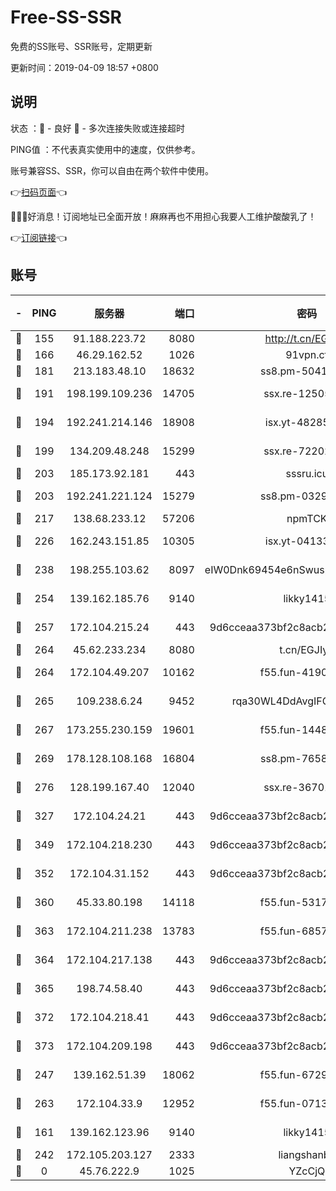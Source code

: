 # Free-SS-SSR

免费的SS账号、SSR账号，定期更新

更新时间：2019-04-09 18:57 +0800

## 说明

状态     ：🙂 - 良好 🙁 - 多次连接失败或连接超时

PING值   ：不代表真实使用中的速度，仅供参考。

账号兼容SS、SSR，你可以自由在两个软件中使用。

👉[扫码页面](https://liesauer.github.io/Free-SS-SSR/)👈

🎉🎉🎉好消息！订阅地址已全面开放！麻麻再也不用担心我要人工维护酸酸乳了！

👉[订阅链接](https://www.liesauer.net/yogurt/subscribe?ACCESS_TOKEN=DAYxR3mMaZAsaqUb)👈

## 账号

|-|PING|服务器|端口|密码|加密方式|区域|
|:----:|:----:|:-----:|-----:|:----:|:----:|:----:|
|🙂|155|91.188.223.72|8080|http://t.cn/EGJIyrl|rc4-md5|RU|
|🙂|166|46.29.162.52|1026|91vpn.cf|rc4-md5|RU|
|🙂|181|213.183.48.10|18632|ss8.pm-50413553|rc4-md5|RU|
|🙂|191|198.199.109.236|14705|ssx.re-12505004|aes-256-cfb|US|
|🙂|194|192.241.214.146|18908|isx.yt-48285682|aes-256-cfb|US|
|🙂|199|134.209.48.248|15299|ssx.re-72202420|aes-256-cfb|US|
|🙂|203|185.173.92.181|443|sssru.icu|rc4-md5|RU|
|🙂|203|192.241.221.124|15279|ss8.pm-03297387|aes-256-cfb|US|
|🙂|217|138.68.233.12|57206|npmTCK|rc4-md5|US|
|🙂|226|162.243.151.85|10305|isx.yt-04133682|aes-256-cfb|US|
|🙂|238|198.255.103.62|8097|eIW0Dnk69454e6nSwuspv9DmS201tQ0D|aes-256-cfb|US|
|🙂|254|139.162.185.76|9140|likky1415|aes-256-cfb|DE|
|🙂|257|172.104.215.24|443|9d6cceaa373bf2c8acb22e60b6a58be6|aes-256-cfb|US|
|🙂|264|45.62.233.234|8080|t.cn/EGJIyrl|rc4-md5|CA|
|🙂|264|172.104.49.207|10162|f55.fun-41905372|aes-256-cfb|SG|
|🙂|265|109.238.6.24|9452|rqa30WL4DdAvgIFG6Fs3znzTa|aes-256-cfb|FR|
|🙂|267|173.255.230.159|19601|f55.fun-14484669|aes-256-cfb|US|
|🙂|269|178.128.108.168|16804|ss8.pm-76588510|aes-256-cfb|SG|
|🙂|276|128.199.167.40|12040|ssx.re-36701064|aes-256-cfb|SG|
|🙂|327|172.104.24.21|443|9d6cceaa373bf2c8acb22e60b6a58be6|aes-256-cfb|US|
|🙂|349|172.104.218.230|443|9d6cceaa373bf2c8acb22e60b6a58be6|aes-256-cfb|US|
|🙂|352|172.104.31.152|443|9d6cceaa373bf2c8acb22e60b6a58be6|aes-256-cfb|US|
|🙂|360|45.33.80.198|14118|f55.fun-53173364|aes-256-cfb|US|
|🙂|363|172.104.211.238|13783|f55.fun-68574119|aes-256-cfb|US|
|🙂|364|172.104.217.138|443|9d6cceaa373bf2c8acb22e60b6a58be6|aes-256-cfb|US|
|🙂|365|198.74.58.40|443|9d6cceaa373bf2c8acb22e60b6a58be6|aes-256-cfb|US|
|🙂|372|172.104.218.41|443|9d6cceaa373bf2c8acb22e60b6a58be6|aes-256-cfb|US|
|🙂|373|172.104.209.198|443|9d6cceaa373bf2c8acb22e60b6a58be6|aes-256-cfb|US|
|🙂|247|139.162.51.39|18062|f55.fun-67295461|aes-256-cfb|SG|
|🙂|263|172.104.33.9|12952|f55.fun-07138096|aes-256-cfb|SG|
|🙁|161|139.162.123.96|9140|likky1415|aes-256-cfb|JP|
|🙁|242|172.105.203.127|2333|liangshanbo|chacha20|JP|
|🙁|0|45.76.222.9|1025|YZcCjQ|rc4-md5|JP|
